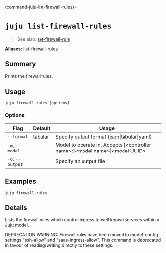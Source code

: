 (command-juju-list-firewall-rules)=
# `juju list-firewall-rules`
> See also: [set-firewall-rule](#set-firewall-rule)

**Aliases:** list-firewall-rules

## Summary
Prints the firewall rules.

## Usage
```juju firewall-rules [options] ```

### Options
| Flag | Default | Usage |
| --- | --- | --- |
| `--format` | tabular | Specify output format (json&#x7c;tabular&#x7c;yaml) |
| `-m`, `--model` |  | Model to operate in. Accepts [&lt;controller name&gt;:]&lt;model name&gt;&#x7c;&lt;model UUID&gt; |
| `-o`, `--output` |  | Specify an output file |

## Examples

    juju firewall-rules



## Details

Lists the firewall rules which control ingress to well known services
within a Juju model.

DEPRECATION WARNING: Firewall rules have been moved to model-config settings "ssh-allow" and
"saas-ingress-allow". This command is deprecated in favour of
reading/writing directly to these settings.